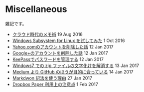 # Miscellaneous

雑記です。

- [クラウド時代のメモ術](docs/guide-cloud-note.md) 19 Aug 2016
- [Windows Subsystem for Linux を試してみた](docs/guide-windows-10-linux.md) 1 Oct 2016
- [Yahoo.comのアカウントを削除した話](docs/delete-account-yahoo-com.md) 12 Jan 2017
- [Google+のアカウントを削除した話](docs/delete-account-google-plus.md) 12 Jan 2017
- [KeePassでパスワードを管理する](docs/guide-keepass.md) 12 Jan 2017
- [Windows7 での zip ファイルの文字化けを解消する](docs/zip-windows-7.md) 13 Jan 2017
- [Medium より GitHub のほうが目的に合っている](docs/medium-to-github.md) 14 Jan 2017
- [Markdwon 記法を使う理由](docs/reason-why-markdown.md) 27 Jan 2017
- [Dropbox Paper 利用上の注意点](docs/dropbox-paper-out-of-beta.md) 1 Feb 2017
